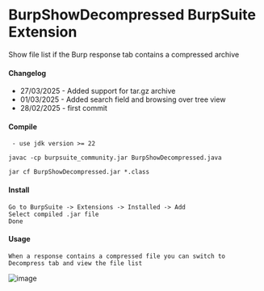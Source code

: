 # BurpShowDecompressed BurpSuite Extension
Show file list if the Burp response tab contains a compressed archive


#### Changelog

 - 27/03/2025 - Added support for tar.gz archive
 - 01/03/2025 - Added search field and browsing over tree view
 - 28/02/2025 - first commit


#### Compile


```
 - use jdk version >= 22

javac -cp burpsuite_community.jar BurpShowDecompressed.java

jar cf BurpShowDecompressed.jar *.class

```

#### Install

```
Go to BurpSuite -> Extensions -> Installed -> Add
Select compiled .jar file
Done

```

#### Usage

```
When a response contains a compressed file you can switch to Decompress tab and view the file list

```



![image](https://github.com/user-attachments/assets/d9c527c1-de9d-4bcf-81db-90520825fae2)


